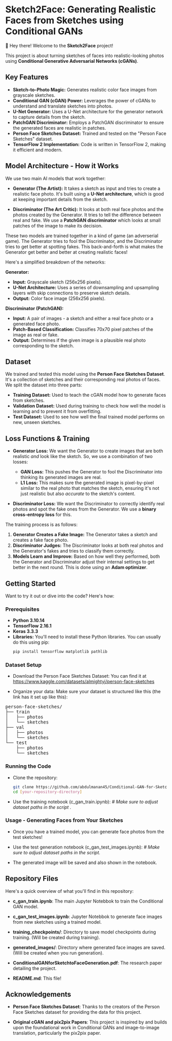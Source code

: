 # Sketch2Face: Generating Realistic Faces from Sketches using Conditional GANs

👋 Hey there! Welcome to the **Sketch2Face** project!

This project is about turning sketches of faces into realistic-looking photos using **Conditional Generative Adversarial Networks (cGANs)**.


## Key Features

* **Sketch-to-Photo Magic:**  Generates realistic color face images from grayscale sketches.
* **Conditional GAN (cGAN) Power:** Leverages the power of cGANs to understand and translate sketches into photos.
* **U-Net Generator:** Uses a U-Net architecture for the generator network to capture details from the sketch.
* **PatchGAN Discriminator:** Employs a PatchGAN discriminator to ensure the generated faces are realistic in patches.
* **Person Face Sketches Dataset:** Trained and tested on the "Person Face Sketches" dataset.
* **TensorFlow 2 Implementation:** Code is written in TensorFlow 2, making it efficient and modern.

## Model Architecture - How it Works

We use two main AI models that work together:

* **Generator (The Artist):** It takes a sketch as input and tries to create a realistic face photo. It's built using a **U-Net architecture**, which is good at keeping important details from the sketch.

* **Discriminator (The Art Critic):** It looks at both real face photos and the photos created by the Generator. It tries to tell the difference between real and fake. We use a **PatchGAN discriminator** which looks at small patches of the image to make its decision.

These two models are trained together in a kind of game (an adverserial game). The Generator tries to fool the Discriminator, and the Discriminator tries to get better at spotting fakes. This back-and-forth is what makes the Generator get better and better at creating realistic faces!

Here's a simplified breakdown of the networks:

**Generator:**

* **Input:** Grayscale sketch (256x256 pixels).
* **U-Net Architecture:**  Uses a series of downsampling and upsampling layers with skip connections to preserve sketch details.
* **Output:** Color face image (256x256 pixels).

**Discriminator (PatchGAN):**

* **Input:**  A pair of images - a sketch and either a real face photo or a generated face photo.
* **Patch-Based Classification:**  Classifies 70x70 pixel patches of the image as real or fake.
* **Output:**  Determines if the given image is a plausible real photo corresponding to the sketch.

## Dataset

We trained and tested this model using the **Person Face Sketches Dataset**.  It's a collection of sketches and their corresponding real photos of faces. We split the dataset into three parts:

* **Training Dataset:** Used to teach the cGAN model how to generate faces from sketches.
* **Validation Dataset:**  Used during training to check how well the model is learning and to prevent it from overfitting.
* **Test Dataset:** Used to see how well the final trained model performs on new, unseen sketches.

## Loss Functions & Training

* **Generator Loss:**  We want the Generator to create images that are both realistic *and* look like the sketch. So, we use a combination of two losses:
    * **GAN Loss:**  This pushes the Generator to fool the Discriminator into thinking its generated images are real.
    * **L1 Loss:** This makes sure the generated image is pixel-by-pixel similar to the real photo that matches the sketch, ensuring it's not just realistic but also *accurate* to the sketch's content.

* **Discriminator Loss:** We want the Discriminator to correctly identify real photos and spot the fake ones from the Generator.  We use a **binary cross-entropy loss** for this.

The training process is as follows:

1. **Generator Creates a Fake Image:** The Generator takes a sketch and creates a fake face photo.
2. **Discriminator Judges:** The Discriminator looks at both real photos and the Generator's fakes and tries to classify them correctly.
3. **Models Learn and Improve:** Based on how well they performed, both the Generator and Discriminator adjust their internal settings to get better in the next round.  This is done using an **Adam optimizer**.

## Getting Started

Want to try it out or dive into the code? Here's how:

### Prerequisites


* **Python 3.10.14**
* **TensorFlow 2.16.1**
* **Keras 3.3.3**
* **Libraries:**  You'll need to install these Python libraries. You can usually do this using pip:
   ```bash
   pip install tensorflow matplotlib pathlib
   
 
### Dataset Setup

   * Download the Person Face Sketches Dataset: You can find it at https://www.kaggle.com/datasets/almightyj/person-face-sketches

 * Organize your data: Make sure your dataset is structured like this (the link has it set up like this):
<pre>
person-face-sketches/
├── train
│   ├── photos
│   └── sketches
├── val
│   ├── photos
│   └── sketches
└── test
    ├── photos
    └── sketches
</pre>

### Running the Code

* Clone the repository:
    ```bash
    git clone https://github.com/abdulmanan45/Conditional-GAN-for-Sketch-to-Face-Generation
    cd [your-repository-directory]


* Use the training notebook (c_gan_train.ipynb):
    <i> # Make sure to adjust dataset paths in the script .</i>


### Usage - Generating Faces from Your Sketches

* Once you have a trained model, you can generate face photos from the test sketches!

* Use the test generation notebook (c_gan_test_images.ipynb):
 <i> # Make sure to adjust dataset paths in the script.</i>
        

* The generated image will be saved and also shown in the notebook.

## Repository Files

Here's a quick overview of what you'll find in this repository:

* **c_gan_train.ipynb**: The main Jupyter Notebbok to train the Conditional GAN model.

*    **c_gan_test_images.ipynb**: Jupyter Notebbok to generate face images from new sketches using a trained model.

 *   **training_checkpoints/**: Directory to save model checkpoints during training. (Will be created during training).

 *   **generated_images/**: Directory where generated face images are saved. (Will be created when you run generation).

  *  **ConditionalGANforSketchtoFaceGeneration.pdf**: The research paper detailing the project.

   * **README.md**: This file!

## Acknowledgements

* **Person Face Sketches Dataset**: Thanks to the creators of the Person Face Sketches dataset for providing the data for this project.

* **Original cGAN and pix2pix Papers**: This project is inspired by and builds upon the foundational work in Conditional GANs and image-to-image translation, particularly the pix2pix paper.

